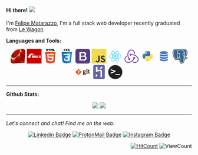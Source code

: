 <h4> Hi there! <img src="https://raw.githubusercontent.com/verma-anushka/verma-anushka/master/gifs/wave.gif" width="30px"></h4>

I'm [Felipe Matarazzo](https://github.com/fematarazzo), I'm a full stack web developer recently graduated from [Le Wagon](https://www.lewagon.com/)

**Languages and Tools:**

<p align="center">

  <div align="center">
 
<code><img height="40" src="https://raw.githubusercontent.com/github/explore/80688e429a7d4ef2fca1e82350fe8e3517d3494d/topics/ruby/ruby.png"></code>
<code><img height="40" src="https://raw.githubusercontent.com/github/explore/80688e429a7d4ef2fca1e82350fe8e3517d3494d/topics/rails/rails.png"></code>
<code><img height="40" src="https://raw.githubusercontent.com/github/explore/80688e429a7d4ef2fca1e82350fe8e3517d3494d/topics/html/html.png"></code> 
<code><img height="40" src="https://raw.githubusercontent.com/github/explore/80688e429a7d4ef2fca1e82350fe8e3517d3494d/topics/css/css.png"></code> 
<code><img height="40" src="https://raw.githubusercontent.com/github/explore/80688e429a7d4ef2fca1e82350fe8e3517d3494d/topics/bootstrap/bootstrap.png"></code> 
<code><img height="40" src="https://raw.githubusercontent.com/github/explore/80688e429a7d4ef2fca1e82350fe8e3517d3494d/topics/javascript/javascript.png"></code>
<code><img height="40" src="https://raw.githubusercontent.com/github/explore/80688e429a7d4ef2fca1e82350fe8e3517d3494d/topics/react/react.png"></code>
<code><img height="40" src="https://raw.githubusercontent.com/github/explore/80688e429a7d4ef2fca1e82350fe8e3517d3494d/topics/redux/redux.png"></code>
<code><img height="40" src="https://raw.githubusercontent.com/github/explore/80688e429a7d4ef2fca1e82350fe8e3517d3494d/topics/python/python.png"></code>
<code><img height="40" src="https://raw.githubusercontent.com/github/explore/80688e429a7d4ef2fca1e82350fe8e3517d3494d/topics/sql/sql.png"></code>
<code><img height="40" src="https://raw.githubusercontent.com/github/explore/80688e429a7d4ef2fca1e82350fe8e3517d3494d/topics/postgresql/postgresql.png"></code>
<code><img height="40" src="https://raw.githubusercontent.com/github/explore/80688e429a7d4ef2fca1e82350fe8e3517d3494d/topics/git/git.png"></code> 
<code><img height="40" src="https://raw.githubusercontent.com/devicons/devicon/master/icons/heroku/heroku-plain.svg"></code> 
<code><img height="40" src="https://raw.githubusercontent.com/github/explore/80688e429a7d4ef2fca1e82350fe8e3517d3494d/topics/terminal/terminal.png"></code>

  </div>
</p>

---

**Github Stats:**

<p align="center">
  
  <img src="https://github-readme-stats.vercel.app/api?username=fematarazzo&hide=stars&show_icons=true&theme=tokyonight&line_height=32">
  <img src="https://github-readme-stats.vercel.app/api/top-langs/?username=fematarazzo&count_private=true&theme=tokyonight&langs_count=3">

</p>

---

<p align="center">
  
  <i>Let's connect and chat! Find me on the web: </i>
  
</p>
  
  <div align="center">

   [![Linkedin Badge](https://img.shields.io/badge/-felipemps-blue?style=flat-square&logo=Linkedin&logoColor=white&link=https://www.linkedin.com/in/felipemps/)](https://www.linkedin.com/in/felipemps/) 
   [![ProtonMail Badge](https://img.shields.io/badge/-felipemps-gray?style=flat-square&logo=ProtonMail&logoColor=white&link=mailto:felipemps@protonmail.com)](mailto:felipemps@protonmail.com)
   [![Instagram Badge](https://img.shields.io/badge/-@felipe_matarazzo-red?style=flat&logo=instagram&logoColor=white&link=https://instagram.com/felipe_matarazzo/)](https://instagram.com/felipe_matarazzo) 



<div align="right">
  
[![HitCount](http://hits.dwyl.com/fematarazzo/fematarazzo.svg)](http://hits.dwyl.com/fematarazzo/fematarazzo) ![ViewCount](https://views.whatilearened.today/views/github/fematarazzo/fematarazzo.svg)
</div>
